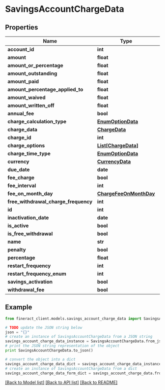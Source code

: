 # SavingsAccountChargeData


## Properties

Name | Type | Description | Notes
------------ | ------------- | ------------- | -------------
**account_id** | **int** |  | [optional] 
**amount** | **float** |  | [optional] 
**amount_or_percentage** | **float** |  | [optional] 
**amount_outstanding** | **float** |  | [optional] 
**amount_paid** | **float** |  | [optional] 
**amount_percentage_applied_to** | **float** |  | [optional] 
**amount_waived** | **float** |  | [optional] 
**amount_written_off** | **float** |  | [optional] 
**annual_fee** | **bool** |  | [optional] 
**charge_calculation_type** | [**EnumOptionData**](EnumOptionData.md) |  | [optional] 
**charge_data** | [**ChargeData**](ChargeData.md) |  | [optional] 
**charge_id** | **int** |  | [optional] 
**charge_options** | [**List[ChargeData]**](ChargeData.md) |  | [optional] 
**charge_time_type** | [**EnumOptionData**](EnumOptionData.md) |  | [optional] 
**currency** | [**CurrencyData**](CurrencyData.md) |  | [optional] 
**due_date** | **date** |  | [optional] 
**fee_charge** | **bool** |  | [optional] 
**fee_interval** | **int** |  | [optional] 
**fee_on_month_day** | [**ChargeFeeOnMonthDay**](ChargeFeeOnMonthDay.md) |  | [optional] 
**free_withdrawal_charge_frequency** | **int** |  | [optional] 
**id** | **int** |  | [optional] 
**inactivation_date** | **date** |  | [optional] 
**is_active** | **bool** |  | [optional] 
**is_free_withdrawal** | **bool** |  | [optional] 
**name** | **str** |  | [optional] 
**penalty** | **bool** |  | [optional] 
**percentage** | **float** |  | [optional] 
**restart_frequency** | **int** |  | [optional] 
**restart_frequency_enum** | **int** |  | [optional] 
**savings_activation** | **bool** |  | [optional] 
**withdrawal_fee** | **bool** |  | [optional] 

## Example

```python
from fineract_client.models.savings_account_charge_data import SavingsAccountChargeData

# TODO update the JSON string below
json = "{}"
# create an instance of SavingsAccountChargeData from a JSON string
savings_account_charge_data_instance = SavingsAccountChargeData.from_json(json)
# print the JSON string representation of the object
print SavingsAccountChargeData.to_json()

# convert the object into a dict
savings_account_charge_data_dict = savings_account_charge_data_instance.to_dict()
# create an instance of SavingsAccountChargeData from a dict
savings_account_charge_data_form_dict = savings_account_charge_data.from_dict(savings_account_charge_data_dict)
```
[[Back to Model list]](../README.md#documentation-for-models) [[Back to API list]](../README.md#documentation-for-api-endpoints) [[Back to README]](../README.md)


